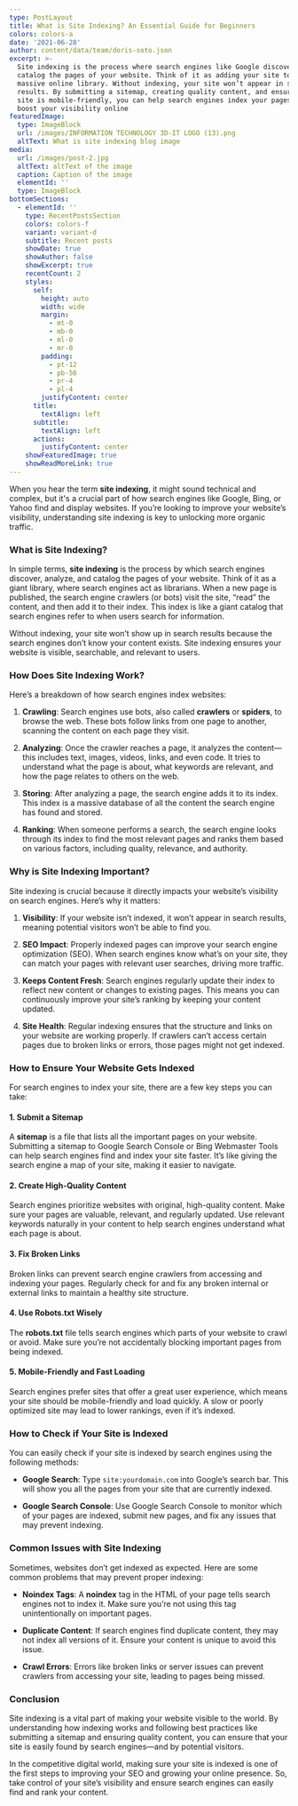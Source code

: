 ```yaml
---
type: PostLayout
title: What is Site Indexing? An Essential Guide for Beginners
colors: colors-a
date: '2021-06-28'
author: content/data/team/doris-soto.json
excerpt: >-
  Site indexing is the process where search engines like Google discover and
  catalog the pages of your website. Think of it as adding your site to a
  massive online library. Without indexing, your site won’t appear in search
  results. By submitting a sitemap, creating quality content, and ensuring your
  site is mobile-friendly, you can help search engines index your pages and
  boost your visibility online
featuredImage:
  type: ImageBlock
  url: /images/INFORMATION TECHNOLOGY 3D-IT LOGO (13).png
  altText: What is site indexing blog image
media:
  url: /images/post-2.jpg
  altText: altText of the image
  caption: Caption of the image
  elementId: ''
  type: ImageBlock
bottomSections:
  - elementId: ''
    type: RecentPostsSection
    colors: colors-f
    variant: variant-d
    subtitle: Recent posts
    showDate: true
    showAuthor: false
    showExcerpt: true
    recentCount: 2
    styles:
      self:
        height: auto
        width: wide
        margin:
          - mt-0
          - mb-0
          - ml-0
          - mr-0
        padding:
          - pt-12
          - pb-56
          - pr-4
          - pl-4
        justifyContent: center
      title:
        textAlign: left
      subtitle:
        textAlign: left
      actions:
        justifyContent: center
    showFeaturedImage: true
    showReadMoreLink: true
---
```

When you hear the term **site indexing**, it might sound technical and complex, but it's a crucial part of how search engines like Google, Bing, or Yahoo find and display websites. If you’re looking to improve your website’s visibility, understanding site indexing is key to unlocking more organic traffic.

### What is Site Indexing?

In simple terms, **site indexing** is the process by which search engines discover, analyze, and catalog the pages of your website. Think of it as a giant library, where search engines act as librarians. When a new page is published, the search engine crawlers (or bots) visit the site, “read” the content, and then add it to their index. This index is like a giant catalog that search engines refer to when users search for information.

Without indexing, your site won’t show up in search results because the search engines don’t know your content exists. Site indexing ensures your website is visible, searchable, and relevant to users.

### How Does Site Indexing Work?

Here’s a breakdown of how search engines index websites:

1.  **Crawling**: Search engines use bots, also called **crawlers** or **spiders**, to browse the web. These bots follow links from one page to another, scanning the content on each page they visit.

2.  **Analyzing**: Once the crawler reaches a page, it analyzes the content—this includes text, images, videos, links, and even code. It tries to understand what the page is about, what keywords are relevant, and how the page relates to others on the web.

3.  **Storing**: After analyzing a page, the search engine adds it to its index. This index is a massive database of all the content the search engine has found and stored.

4.  **Ranking**: When someone performs a search, the search engine looks through its index to find the most relevant pages and ranks them based on various factors, including quality, relevance, and authority.

### Why is Site Indexing Important?

Site indexing is crucial because it directly impacts your website’s visibility on search engines. Here’s why it matters:

1.  **Visibility**: If your website isn’t indexed, it won’t appear in search results, meaning potential visitors won’t be able to find you.

2.  **SEO Impact**: Properly indexed pages can improve your search engine optimization (SEO). When search engines know what’s on your site, they can match your pages with relevant user searches, driving more traffic.

3.  **Keeps Content Fresh**: Search engines regularly update their index to reflect new content or changes to existing pages. This means you can continuously improve your site’s ranking by keeping your content updated.

4.  **Site Health**: Regular indexing ensures that the structure and links on your website are working properly. If crawlers can’t access certain pages due to broken links or errors, those pages might not get indexed.

### How to Ensure Your Website Gets Indexed

For search engines to index your site, there are a few key steps you can take:

#### 1. **Submit a Sitemap**

A **sitemap** is a file that lists all the important pages on your website. Submitting a sitemap to Google Search Console or Bing Webmaster Tools can help search engines find and index your site faster. It’s like giving the search engine a map of your site, making it easier to navigate.

#### 2. **Create High-Quality Content**

Search engines prioritize websites with original, high-quality content. Make sure your pages are valuable, relevant, and regularly updated. Use relevant keywords naturally in your content to help search engines understand what each page is about.

#### 3. **Fix Broken Links**

Broken links can prevent search engine crawlers from accessing and indexing your pages. Regularly check for and fix any broken internal or external links to maintain a healthy site structure.

#### 4. **Use Robots.txt Wisely**

The **robots.txt** file tells search engines which parts of your website to crawl or avoid. Make sure you’re not accidentally blocking important pages from being indexed.

#### 5. **Mobile-Friendly and Fast Loading**

Search engines prefer sites that offer a great user experience, which means your site should be mobile-friendly and load quickly. A slow or poorly optimized site may lead to lower rankings, even if it’s indexed.

### How to Check if Your Site is Indexed

You can easily check if your site is indexed by search engines using the following methods:

*   **Google Search**: Type `site:yourdomain.com` into Google’s search bar. This will show you all the pages from your site that are currently indexed.

*   **Google Search Console**: Use Google Search Console to monitor which of your pages are indexed, submit new pages, and fix any issues that may prevent indexing.

### Common Issues with Site Indexing

Sometimes, websites don’t get indexed as expected. Here are some common problems that may prevent proper indexing:

*   **Noindex Tags**: A **noindex** tag in the HTML of your page tells search engines not to index it. Make sure you’re not using this tag unintentionally on important pages.

*   **Duplicate Content**: If search engines find duplicate content, they may not index all versions of it. Ensure your content is unique to avoid this issue.

*   **Crawl Errors**: Errors like broken links or server issues can prevent crawlers from accessing your site, leading to pages being missed.

### Conclusion

Site indexing is a vital part of making your website visible to the world. By understanding how indexing works and following best practices like submitting a sitemap and ensuring quality content, you can ensure that your site is easily found by search engines—and by potential visitors.

In the competitive digital world, making sure your site is indexed is one of the first steps to improving your SEO and growing your online presence. So, take control of your site’s visibility and ensure search engines can easily find and rank your content.
